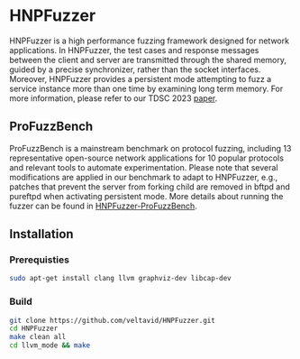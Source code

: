 # HNPFuzzer

HNPFuzzer is a high performance fuzzing framework designed for network applications. In HNPFuzzer, the test cases and response messages between the client and server are transmitted through the shared memory, guided by a precise synchronizer, rather than the socket interfaces. Moreover, HNPFuzzer provides a persistent mode attempting to fuzz a service instance more than one time by examining long term memory. For more information, please refer to our TDSC 2023 [paper](https://ieeexplore.ieee.org/document/10262045).

## ProFuzzBench

ProFuzzBench is a mainstream benchmark on protocol fuzzing, including 13 representative open-source network applications for 10 popular protocols and relevant tools to automate experimentation. Please note that several modifications are applied in our benchmark to adapt to HNPFuzzer, e.g., patches that prevent the server from forking child are removed in bftpd and pureftpd when activating persistent mode. More details about running the fuzzer can be found in [HNPFuzzer-ProFuzzBench](https://github.com/veltavid/HNPFuzzer-ProFuzzBench). 

## Installation

### Prerequisties

```bash
sudo apt-get install clang llvm graphviz-dev libcap-dev
```

### Build

```bash
git clone https://github.com/veltavid/HNPFuzzer.git
cd HNPFuzzer
make clean all
cd llvm_mode && make
```
